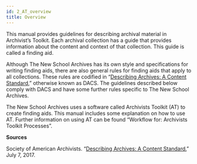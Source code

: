 ```yaml
---
id: 2_AT_overview
title: Overview 
---
```


This manual provides guidelines for describing archival material in Archivist’s Toolkit. Each archival collection has a guide that provides information about the content and context of that collection. This guide is called a finding aid. 

Although The New School Archives has its own style and specifications for writing finding aids, there are also general rules for finding aids that apply to all collections. These rules are codified in “[Describing Archives: A Content Standard](https://www2.archivists.org/groups/technical-subcommittee-on-describing-archives-a-content-standard-dacs/dacs),” otherwise known as DACS. The guidelines described below comply with DACS and have some further rules specific to The New School Archives.

The New School Archives uses a software called Archivists Toolkit (AT) to create finding aids. This manual includes some explanation on how to use AT. Further information on using AT can be found “Workflow for: Archivists Toolkit Processes”.


**Sources**

Society of American Archivists. “[Describing Archives: A Content Standard.](https://www2.archivists.org/groups/technical-subcommittee-on-describing-archives-a-content-standard-dacs/dacs)” July 7, 2017.  


